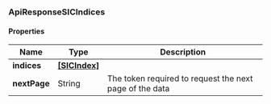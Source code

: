 
[//]: # (CLASS:ApiResponseSICIndices)

[//]: # (KIND:object)

### ApiResponseSICIndices

#### Properties

[//]: # (START_DEFINITION)

Name | Type | Description
------------ | ------------- | -------------
**indices** | [**[SICIndex]**](SICIndex.md) |  &nbsp;
**nextPage** | String | The token required to request the next page of the data &nbsp;

[//]: # (END_DEFINITION)


[//]: # (CONTAINED_CLASS:SICIndex)





